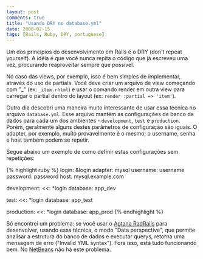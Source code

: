 ```yaml
---
layout: post
comments: true
title: "Usando DRY no database.yml"
date: 2008-02-15
tags: [Rails, Ruby, DRY, portuguese]
---
```

Um dos princípios do desenvolvimento em Rails é o DRY (don't repeat yourself). A idéia é que você nunca repita o código que já escreveu uma vez, procurando reaproveitar sempre que possível.

No caso das views, por exemplo, isso é bem simples de implementar, através do uso de partials. Você deve criar um arquivo de view começando com "\_" (ex: `_item.rhtml`) e usar o comando render em outra view para carregar o partial dentro do layout (ex: `render :partial => 'item'`).

Outro dia descobri uma maneira muito interessante de usar essa técnica no arquivo `database.yml`. Esse arquivo mantém as configurações de banco de dados para cada um dos ambientes - `development`, `test` e `production`. Porém, geralmente alguns destes parâmetros de configuração são iguais. O adapter, por exemplo, muito provavelmente é o mesmo; o username, senha e host também podem se repetir.

Segue abaixo um exemplo de como definir estas configurações sem repetições:

{% highlight ruby %}
login: &login
  adapter: mysql
  username: username
  password: password
  host: mysql.example.com

development:
  <<: *login
  database: app_dev

test:
  <<: *login
  database: app_test

production:
  <<: *login
  database: app_prod
{% endhighlight %}

Só encontrei um problema: se você usar o [Aptana RadRails](http://www.aptana.com/rails/) para desenvolver, usando essa técnica, o modo "Data perspective", que permite analisar a estrutura do banco de dados e executar querys, retorna uma mensagem de erro ("Invalid YML syntax"). Fora isso, está tudo funcionando bem. No [NetBeans](http://www.netbeans.org/) não há este problema.
